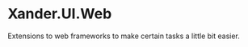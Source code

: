 Xander.UI.Web
=============

Extensions to web frameworks to make certain tasks a little bit easier.
